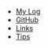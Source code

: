 - [My Log](TXT/mylog.txt)
- [GitHub](https://github.com/emanuellaabygail/os242/)
- [Links](https://emanuellaabygail.github.io/os242/LINKS/)
- [Tips](https://emanuellaabygail.github.io/os242/TIPS/)

